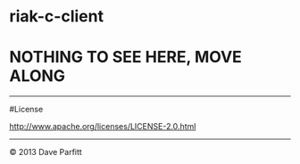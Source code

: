 riak-c-client
=============

# NOTHING TO SEE HERE, MOVE ALONG

---

#License

http://www.apache.org/licenses/LICENSE-2.0.html

---

© 2013 Dave Parfitt
